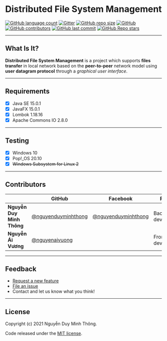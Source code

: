 # Distributed File System Management

[![GitHub language count](https://img.shields.io/github/languages/count/nguyenduyminhthong/Distributed-File-System-Management)](https://github.com/nguyenduyminhthong/Distributed-File-System-Management/search?l=java)
[![Gitter](https://badges.gitter.im/nguyenduyminhthong/Distributed-File-System-Management.svg)](https://gitter.im/nguyenduyminhthong/Distributed-File-System-Management?utm_source=badge&utm_medium=badge&utm_campaign=pr-badge&utm_content=body_badge)
[![GitHub repo size](https://img.shields.io/github/repo-size/nguyenduyminhthong/Distributed-File-System-Management?color=orange)](https://github.com/nguyenduyminhthong/Distributed-File-System-Management/archive/main.zip)
[![GitHub](https://img.shields.io/github/license/nguyenduyminhthong/Distributed-File-System-Management)](https://github.com/nguyenduyminhthong/Distributed-File-System-Management/blob/main/LICENSE)
[![GitHub contributors](https://img.shields.io/github/contributors/nguyenduyminhthong/Distributed-File-System-Management)](https://github.com/nguyenduyminhthong/Distributed-File-System-Management/graphs/contributors)
[![GitHub last commit](https://img.shields.io/github/last-commit/nguyenduyminhthong/Distributed-File-System-Management)](https://github.com/nguyenduyminhthong/Distributed-File-System-Management/commits)
[![GitHub Repo stars](https://img.shields.io/github/stars/nguyenduyminhthong/Distributed-File-System-Management?style=social)](https://github.com/nguyenduyminhthong/Distributed-File-System-Management/stargazers)

---

## What Is It?

**Distributed File System Management** is a project which supports **files transfer** in local network based on the **peer-to-peer** network model using **user datagram protocol** through a *graphical user interface*.

---

## Requirements

- [x] Java SE 15.0.1 
- [x] JavaFX 15.0.1
- [x] Lombok 1.18.16
- [x] Apache Commons IO 2.8.0

---

## Testing

- [x] Windows 10
- [x] Pop!_OS 20.10
- [x] ~~Windows Subsystem for Linux 2~~

--- 

## Contributors

|   | GitHub | Facebook | Role |
|---|--------|---------|--------|
|**Nguyễn Duy Minh Thông**| [@nguyenduyminhthong](https://github.com/nguyenduyminhthong) | [@nguyenduyminhthong](https://facebook.com/nguyenduyminhthong) | Back end developer |
|**Nguyễn Ái Vương** | [@nguyenaivuong](https://github.com/nguyenaivuong) | | Front end developer |

---
## Feedback

* [Request a new feature](CONTRIBUTING.md)
* [File an issue](https://github.com/nguyenduyminhthong/Distributed-File-System-Management/issues)
* Contact and let us know what you think!

---

## License

Copyright (c) 2021 Nguyễn Duy Minh Thông.

Code released under the [MIT license](https://github.com/nguyenduyminhthong/Distributed-File-System-Management/blob/main/LICENSE).